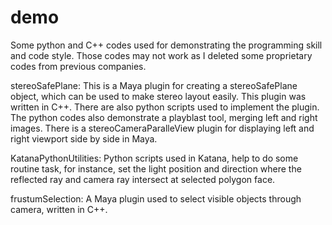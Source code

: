 # demo
Some python and C++ codes used for demonstrating the programming skill and code style. Those codes may not work as I deleted some proprietary codes from previous companies.

stereoSafePlane: 
This is a Maya plugin for creating a stereoSafePlane object, which can be used to make stereo layout easily. This plugin was written in C++. There are also python scripts used to implement the plugin.
The python codes also demonstrate a playblast tool, merging left and right images.
There is a stereoCameraParalleView plugin for displaying left and right viewport side by side in Maya.

KatanaPythonUtilities: 
Python scripts used in Katana, help to do some routine task, for instance, set the light position and direction where the reflected ray and camera ray intersect at selected polygon face.

frustumSelection: 
A Maya plugin used to select visible objects through camera, written in C++.
